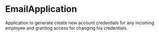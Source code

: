 # EmailApplication
Application to generate create new account credentials for any incoming employee and granting access for changing his credentials.
